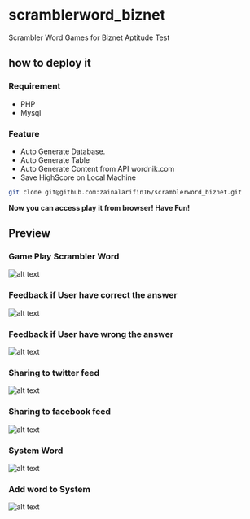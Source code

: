 # scramblerword_biznet
Scrambler Word Games for Biznet Aptitude Test 

## how to deploy it

### Requirement
* PHP
* Mysql

### Feature
* Auto Generate Database.
* Auto Generate Table
* Auto Generate Content from API wordnik.com
* Save HighScore on Local Machine

```bash
git clone git@github.com:zainalarifin16/scramblerword_biznet.git
```
**Now you can access play it from browser! Have Fun!**

## Preview

### Game Play Scrambler Word
![alt text](http://zainalarifin.id/wp-content/uploads/2017/07/2.png "Game Play")

### Feedback if User have correct the answer
![alt text](http://zainalarifin.id/wp-content/uploads/2017/07/3.png "Feed")

### Feedback if User have wrong the answer
![alt text](http://zainalarifin.id/wp-content/uploads/2017/07/4.png "Feed")

### Sharing to twitter feed
![alt text](http://zainalarifin.id/wp-content/uploads/2017/07/5.png "Feed")

### Sharing to facebook feed
![alt text](http://zainalarifin.id/wp-content/uploads/2017/07/6.png "Feed")

### System Word
![alt text](http://zainalarifin.id/wp-content/uploads/2017/07/7.png "Feed")


### Add word to System
![alt text](http://zainalarifin.id/wp-content/uploads/2017/07/8.png "Feed")
